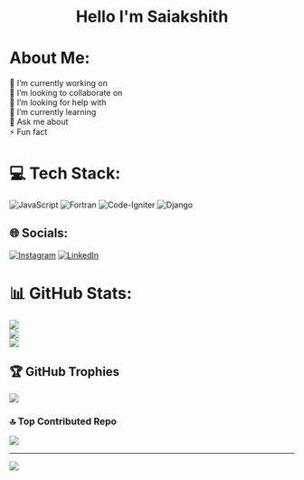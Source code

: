 <div align="center">
  <h1>Hello I'm Saiakshith</h1>
</div>

# About Me:
🔭 I’m currently working on<br>👯 I’m looking to collaborate on<br>🤝 I’m looking for help with<br>🌱 I’m currently learning<br>💬 Ask me about<br>⚡ Fun fact


# 💻 Tech Stack:
![JavaScript](https://img.shields.io/badge/javascript-%23323330.svg?style=flat&logo=javascript&logoColor=%23F7DF1E) ![Fortran](https://img.shields.io/badge/Fortran-%23734F96.svg?style=flat&logo=fortran&logoColor=white) ![Code-Igniter](https://img.shields.io/badge/CodeIgniter-%23EF4223.svg?style=flat&logo=codeIgniter&logoColor=white) ![Django](https://img.shields.io/badge/django-%23092E20.svg?style=flat&logo=django&logoColor=white)


## 🌐 Socials:
[![Instagram](https://img.shields.io/badge/Instagram-%23E4405F.svg?logo=Instagram&logoColor=white)](https://instagram.com/akshith-63) [![LinkedIn](https://img.shields.io/badge/LinkedIn-%230077B5.svg?logo=linkedin&logoColor=white)](https://linkedin.com/in/Saiakshith63) 


# 📊 GitHub Stats:
![](https://github-readme-stats.vercel.app/api?username=Saiakshith63&theme=dark&hide_border=false&include_all_commits=true&count_private=true)<br/>
![](https://github-readme-streak-stats.herokuapp.com/?user=Saiakshith63&theme=dark&hide_border=false)<br/>
![](https://github-readme-stats.vercel.app/api/top-langs/?username=Saiakshith63&theme=dark&hide_border=false&include_all_commits=true&count_private=true&layout=compact)

## 🏆 GitHub Trophies
![](https://github-profile-trophy.vercel.app/?username=Saiakshith63&theme=radical&no-frame=false&no-bg=false&margin-w=4)

### 🔝 Top Contributed Repo
![](https://github-contributor-stats.vercel.app/api?username=Saiakshith63&limit=5&theme=default_repocard&combine_all_yearly_contributions=true)

---
[![](https://visitcount.itsvg.in/api?id=Saiakshith63&icon=8&color=9)](https://visitcount.itsvg.in)

<!-- Proudly created with GPRM ( https://gprm.itsvg.in ) -->
